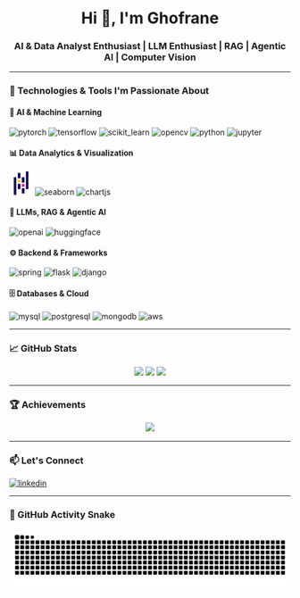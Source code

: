 <h1 align="center">Hi 👋, I'm Ghofrane</h1>
<h3 align="center">AI & Data Analyst Enthusiast | LLM Enthusiast | RAG | Agentic AI | Computer Vision</h3>

---

### 🚀 Technologies & Tools I'm Passionate About

#### 🧠 AI & Machine Learning
<p>
  <img src="https://www.vectorlogo.zone/logos/pytorch/pytorch-icon.svg" alt="pytorch" width="42" height="42"/>
  <img src="https://www.vectorlogo.zone/logos/tensorflow/tensorflow-icon.svg" alt="tensorflow" width="42" height="42"/>
  <img src="https://upload.wikimedia.org/wikipedia/commons/0/05/Scikit_learn_logo_small.svg" alt="scikit_learn" width="42" height="42"/>
  <img src="https://www.vectorlogo.zone/logos/opencv/opencv-icon.svg" alt="opencv" width="42" height="42"/>
  <img src="https://cdn.jsdelivr.net/gh/devicons/devicon/icons/python/python-original.svg" alt="python" width="42" height="42" />
  <img src="https://cdn.jsdelivr.net/gh/devicons/devicon/icons/jupyter/jupyter-original.svg" alt="jupyter" width="42" height="42"/>
</p>

#### 📊 Data Analytics & Visualization
<p>
  <img src="https://raw.githubusercontent.com/devicons/devicon/master/icons/pandas/pandas-original.svg" alt="pandas" width="42" height="42"/>
  <img src="https://seaborn.pydata.org/_images/logo-mark-lightbg.svg" alt="seaborn" width="42" height="42"/>
  <img src="https://www.chartjs.org/media/logo-title.svg" alt="chartjs" width="42" height="42"/>
</p>

#### 🤖 LLMs, RAG & Agentic AI
<p>
  <img src="https://cdn.jsdelivr.net/gh/devicons/devicon/icons/openai/openai-original.svg" alt="openai" width="42" height="42" />
  <img src="https://huggingface.co/front/assets/huggingface_logo-noborder.svg" alt="huggingface" width="42" height="42" />
</p>

#### ⚙️ Backend & Frameworks
<p>
  <img src="https://cdn.jsdelivr.net/gh/devicons/devicon/icons/spring/spring-original.svg" alt="spring" width="42" height="42"/>
  <img src="https://www.vectorlogo.zone/logos/pocoo_flask/pocoo_flask-ar21.svg" alt="flask" width="100"/>
  <img src="https://cdn.jsdelivr.net/gh/devicons/devicon/icons/django/django-plain.svg" alt="django" width="42" height="42"/>
</p>

#### 🗄️ Databases & Cloud
<p>
  <img src="https://cdn.jsdelivr.net/gh/devicons/devicon/icons/mysql/mysql-original-wordmark.svg" alt="mysql" width="42" height="42"/>
  <img src="https://cdn.jsdelivr.net/gh/devicons/devicon/icons/postgresql/postgresql-original-wordmark.svg" alt="postgresql" width="42" height="42"/>
  <img src="https://cdn.jsdelivr.net/gh/devicons/devicon/icons/mongodb/mongodb-original-wordmark.svg" alt="mongodb" width="42" height="42"/>
  <img src="https://cdn.jsdelivr.net/gh/devicons/devicon/icons/amazonwebservices/amazonwebservices-original-wordmark.svg" alt="aws" width="42" height="42"/>
</p>

---

### 📈 GitHub Stats

<p align="center">
  <img src="https://github-readme-stats.vercel.app/api?username=GhofraneBelhadef&show_icons=true&theme=default" />
  <img src="https://github-readme-streak-stats.herokuapp.com/?user=GhofraneBelhadef&theme=default" />
  <img src="https://github-readme-stats.vercel.app/api/top-langs?username=GhofraneBelhadef&layout=compact" />
</p>

---

### 🏆 Achievements

<p align="center">
  <a href="https://github.com/ryo-ma/github-profile-trophy">
    <img src="https://github-profile-trophy.vercel.app/?username=GhofraneBelhadef&theme=flat" />
  </a>
</p>

---

### 📫 Let's Connect

<p>
  <a href="https://www.linkedin.com/in/ghofrane-belhadef">
    <img src="https://img.shields.io/badge/linkedin-profile-blue?style=for-the-badge&logo=linkedin" alt="linkedin" />
  </a>
</p>

---

### 🐍 GitHub Activity Snake

<picture>
  <source media="(prefers-color-scheme: dark)" srcset="https://raw.githubusercontent.com/GhofraneBelhadef/GhofraneBelhadef/output/github-snake-dark.svg" />
  <source media="(prefers-color-scheme: light)" srcset="https://raw.githubusercontent.com/GhofraneBelhadef/GhofraneBelhadef/output/github-snake.svg" />
  <img alt="github-snake" src="https://raw.githubusercontent.com/GhofraneBelhadef/GhofraneBelhadef/output/github-snake.svg" />
</picture>
